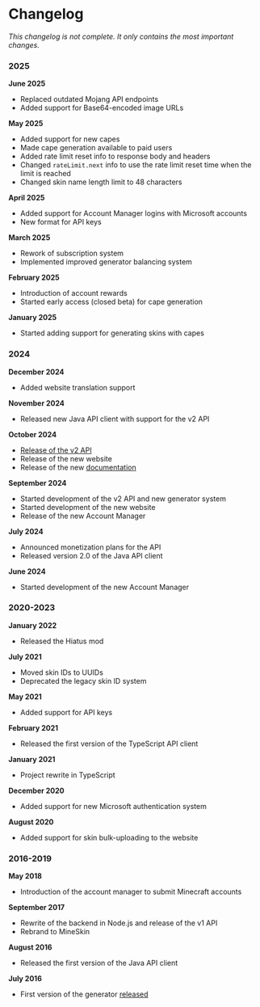 # Changelog

_This changelog is not complete. It only contains the most important changes._

### 2025

**June 2025**
- Replaced outdated Mojang API endpoints
- Added support for Base64-encoded image URLs

**May 2025**
- Added support for new capes
- Made cape generation available to paid users
- Added rate limit reset info to response body and headers
- Changed `rateLimit.next` info to use the rate limit reset time when the limit is reached
- Changed skin name length limit to 48 characters

**April 2025**
- Added support for Account Manager logins with Microsoft accounts
- New format for API keys

**March 2025**
- Rework of subscription system
- Implemented improved generator balancing system

**February 2025**
- Introduction of account rewards
- Started early access (closed beta) for cape generation

**January 2025**
- Started adding support for generating skins with capes

### 2024

**December 2024**
- Added website translation support

**November 2024**
- Released new Java API client with support for the v2 API

**October 2024**
- [Release of the v2 API](https://docs.mineskin.org/blog/mineskin-v2)
- Release of the new website
- Release of the new [documentation](https://docs.mineskin.org/)

**September 2024**
- Started development of the v2 API and new generator system
- Started development of the new website
- Release of the new Account Manager

**July 2024**
- Announced monetization plans for the API
- Released version 2.0 of the Java API client

**June 2024**
- Started development of the new Account Manager

### 2020-2023

**January 2022**
- Released the Hiatus mod

**July 2021**
- Moved skin IDs to UUIDs
- Deprecated the legacy skin ID system

**May 2021**
- Added support for API keys

**February 2021**
- Released the first version of the TypeScript API client

**January 2021**
- Project rewrite in TypeScript

**December 2020**
- Added support for new Microsoft authentication system

**August 2020**
- Added support for skin bulk-uploading to the website

### 2016-2019

**May 2018**
- Introduction of the account manager to submit Minecraft accounts

**September 2017**
- Rewrite of the backend in Node.js and release of the v1 API
- Rebrand to MineSkin

**August 2016**
- Released the first version of the Java API client

**July 2016**
- First version of the generator [released](https://docs.mineskin.org/blog/mineskin-custom-skin-generator)